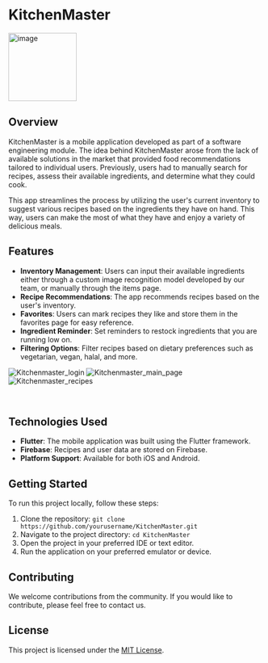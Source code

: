 # KitchenMaster

<img width="135" alt="image" src="https://github.com/Nipun1212/KitchenMaster/assets/80609104/841a2c41-3319-4c54-a4da-a0f7b7a64d94">


## Overview

KitchenMaster is a mobile application developed as part of a software engineering module. The idea behind KitchenMaster arose from the lack of available solutions in the market that provided food recommendations tailored to individual users. Previously, users had to manually search for recipes, assess their available ingredients, and determine what they could cook.

This app streamlines the process by utilizing the user's current inventory to suggest various recipes based on the ingredients they have on hand. This way, users can make the most of what they have and enjoy a variety of delicious meals.

## Features

- **Inventory Management**: Users can input their available ingredients either through a custom image recognition model developed by our team, or manually through the items page.
- **Recipe Recommendations**: The app recommends recipes based on the user's inventory.
- **Favorites**: Users can mark recipes they like and store them in the favorites page for easy reference.
- **Ingredient Reminder**: Set reminders to restock ingredients that you are running low on.
- **Filtering Options**: Filter recipes based on dietary preferences such as vegetarian, vegan, halal, and more.

![Kitchenmaster_login](https://github.com/Nipun1212/KitchenMaster/assets/80609104/fbb271ed-7609-42af-86ce-68795eea0816)
![Kitchenmaster_main_page](https://github.com/Nipun1212/KitchenMaster/assets/80609104/01d79d65-8959-48fc-9b6e-ada91b471b85)
![Kitchenmaster_recipes](https://github.com/Nipun1212/KitchenMaster/assets/80609104/ff2d26fd-3d1d-47bb-ba67-bcbe5116cdd0)

<br />


## Technologies Used

- **Flutter**: The mobile application was built using the Flutter framework.
- **Firebase**: Recipes and user data are stored on Firebase.
- **Platform Support**: Available for both iOS and Android.

## Getting Started

To run this project locally, follow these steps:

1. Clone the repository: `git clone https://github.com/yourusername/KitchenMaster.git`
2. Navigate to the project directory: `cd KitchenMaster`
3. Open the project in your preferred IDE or text editor.
4. Run the application on your preferred emulator or device.

## Contributing

We welcome contributions from the community. If you would like to contribute, please feel free to contact us.

## License

This project is licensed under the [MIT License](LICENSE).
